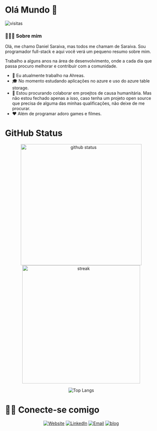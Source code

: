 # Olá Mundo 👋
![visitas](https://visitor-badge.laobi.icu/badge?page_id=saraiva1989)
### 👨🏻‍💻 Sobre mim
Olá, me chamo Daniel Saraiva, mas todos me chamam de Saraiva. Sou programador full-stack e aqui você verá um pequeno resumo sobre mim.

Trabalho a alguns anos na área de desenvolvimento, onde a cada dia que passa procuro melhorar e contribuir com a comunidade.

- 💼 Eu atualmente trabalho na Ahreas.
- 🎓 No momento estudando aplicações no azure e uso do azure table storage.
- 👯 Estou procurando colaborar em proejtos de causa humanitária. Mas não estou fechado apenas a isso, caso tenha um projeto open source que precisa de alguma das minhas qualificações, não deixe de me procurar.
- ❤ Além de programar adoro games e filmes.

# GitHub Status


<p align="center">
<img alt="github status" width="400px" src="https://github-readme-stats.vercel.app/api?username=saraiva1989&theme=radical&show_icons=true&hide_border=false&count_private=false&include_all_commits=true&line_height=24.5">
<img alt="streak" width="390px" src="http://github-readme-streak-stats.herokuapp.com/?user=saraiva1989&theme=radical&show_icons=true">
</p>

<p align="center">
<img alt="Top Langs" src="https://github-readme-stats.vercel.app/api/top-langs/?username=saraiva1989&layout=compact&theme=radical&langs_count=10">
</p>


# 🤝🏻 Conecte-se comigo

<p align="center">
<a href="https://saraiva89.com"><img alt="Website" src="https://img.shields.io/badge/Website-https://saraiva1989.com-purple?style=flat-square&logo=google-chrome"></a>
<a href="https://www.linkedin.com/in/saraiva1989/"><img alt="LinkedIn" src="https://img.shields.io/badge/LinkedIn-saraiva1989-purple?style=flat-square&logo=linkedin"></a>
<a href="mailto:danniel.saraiva@gmail.com"><img alt="Email" src="https://img.shields.io/badge/email-danniel.saraiva@gmail.com-purple?style=flat-square&logo=Gmail"></a>
  <a href="https://blog.saraiva89.com"><img alt="blog" src="https://img.shields.io/badge/blog-https://blog.saraiva89.com-purple?style=flat-square&logo=Devpost"></a>
</p>
